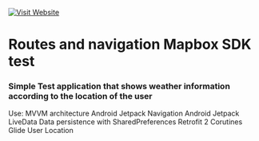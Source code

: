 [![Visit Website](http://www.grdj.com.ar/img/logo_mini.jpg)](http://www.grdj.com.ar)

# Routes and navigation Mapbox SDK test

### Simple Test application that shows weather information according to the location of the user

Use:
MVVM architecture
Android Jetpack Navigation
Android Jetpack LiveData
Data persistence with SharedPreferences
Retrofit 2
Corutines
Glide
User Location
